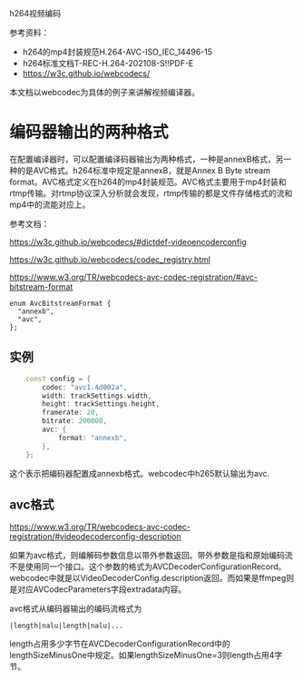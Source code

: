 h264视频编码

参考资料：

- h264的mp4封装规范H.264-AVC-ISO_IEC_14496-15
- h264标准文档T-REC-H.264-202108-S!!PDF-E
- https://w3c.github.io/webcodecs/

本文档以webcodec为具体的例子来讲解视频编译器。

# 编码器输出的两种格式

在配置编译器时，可以配置编译码器输出为两种格式，一种是annexB格式，另一种的是AVC格式。h264标准中规定是annexB，就是Annex B Byte stream format。AVC格式定义在h264的mp4封装规范。AVC格式主要用于mp4封装和rtmp传输。对rtmp协议深入分析就会发现，rtmp传输的都是文件存储格式的流和mp4中的流能对应上。

参考文档：

https://w3c.github.io/webcodecs/#dictdef-videoencoderconfig

https://w3c.github.io/webcodecs/codec_registry.html

https://www.w3.org/TR/webcodecs-avc-codec-registration/#avc-bitstream-format

```
enum AvcBitstreamFormat {
  "annexb",
  "avc",
};
```



## 实例

```c++
    const config = {
        codec: "avc1.4d002a",
        width: trackSettings.width,
        height: trackSettings.height,
        framerate: 20,
        bitrate: 200000,
        avc: {
            format: "annexb",
        },
    };
```

这个表示把编码器配置成annexb格式。webcodec中h265默认输出为avc.



## avc格式

https://www.w3.org/TR/webcodecs-avc-codec-registration/#videodecoderconfig-description

如果为avc格式，则编解码参数信息以带外参数返回。带外参数是指和原始编码流不是使用同一个接口。这个参数的格式为AVCDecoderConfigurationRecord。webcodec中就是以VideoDecoderConfig.description返回。而如果是ffmpeg则是对应AVCodecParameters字段extradata内容。

avc格式从编码器输出的编码流格式为

```
|length|nalu|length|nalu|...
```

length占用多少字节在AVCDecoderConfigurationRecord中的lengthSizeMinusOne中规定。如果lengthSizeMinusOne=3则length占用4字节。



